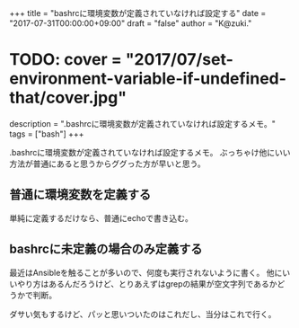 +++
title = "bashrcに環境変数が定義されていなければ設定する"
date = "2017-07-31T00:00:00+09:00"
draft = "false"
author = "K@zuki."
# TODO: cover = "2017/07/set-environment-variable-if-undefined-that/cover.jpg"
description = ".bashrcに環境変数が定義されていなければ設定するメモ。"
tags = ["bash"]
+++

.bashrcに環境変数が定義されていなければ設定するメモ。
ぶっちゃけ他にいい方法が普通にあると思うからググった方が早いと思う。

## 普通に環境変数を定義する
単純に定義するだけなら、普通にechoで書き込む。

## bashrcに未定義の場合のみ定義する
最近はAnsibleを触ることが多いので、何度も実行されないように書く。
他にいいやり方はあるんだろうけど、とりあえずはgrepの結果が空文字列であるかどうかで判断。

ダサい気もするけど、パッと思いついたのはこれだし、当分はこれで行く。
